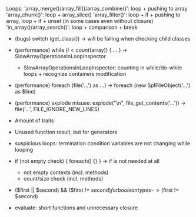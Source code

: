 Loops:
    'array_merge()/array_fill()/array_combine()': loop + pushing to array
    'array_chunk()':                              loop + array_slice()
    'array_filter()':                             loop + if + pushing to array, loop + if + unset (in some cases even without closure)
    'in_array()/array_search()':                  loop + comparison + break

- (bugs) switch (get_class()) -> will be failing when checking child classes

- (performance) while ($i < count($array)) { ... } -> SlowArrayOperationsInLoopInspector
    - SlowArrayOperationsInLoopInspector: counting in while/do-while loops + recognize containers modification
- (performance) foreach (file('...') as ...) -> foreach (new SplFileObject('...') as $line)
- (performance) explode misuse: explode("\n", file_get_contents('...')) -> file('...', FILE_IGNORE_NEW_LINES)

- Amount of traits
- Unused function result, but for generators
- suspicious loops: termination condition variables are not changing while looping
- if (not empty check) { foreach() {} } -> if is not needed at all
    - not empty contexts (incl. methods)
    - count/size check (incl. methods)
- ($first || $second) && ($first != $second) for boolean types -> ($first != $second)
- evaluate: short functions and unnecessary closure

